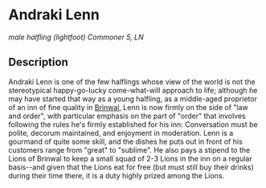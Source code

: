 # Andraki Lenn
*male halfling (lightfoot) Commoner 5, LN*

## Description
Andraki Lenn is one of the few halflings whose view of the world is not the stereotypical happy-go-lucky come-what-will approach to life; although he may have started that way as a young halfling, as a middle-aged proprietor of an inn of fine quality in [Brinwal](/Cities/Brinwal.md), Lenn is now firmly on the side of "law and order", with particular emphasis on the part of "order" that involves following the rules he's firmly established for his inn: Conversation must be polite, decorum maintained, and enjoyment in moderation. Lenn is a gourmand of quite some skill, and the dishes he puts out in front of his customers range from "great" to "sublime". He also pays a stipend to the Lions of Brinwal to keep a small squad of 2-3 Lions in the inn on a regular basis--and given that the Lions eat for free (but must still buy their drinks) during their time there, it is a duty highly prized among the Lions.

